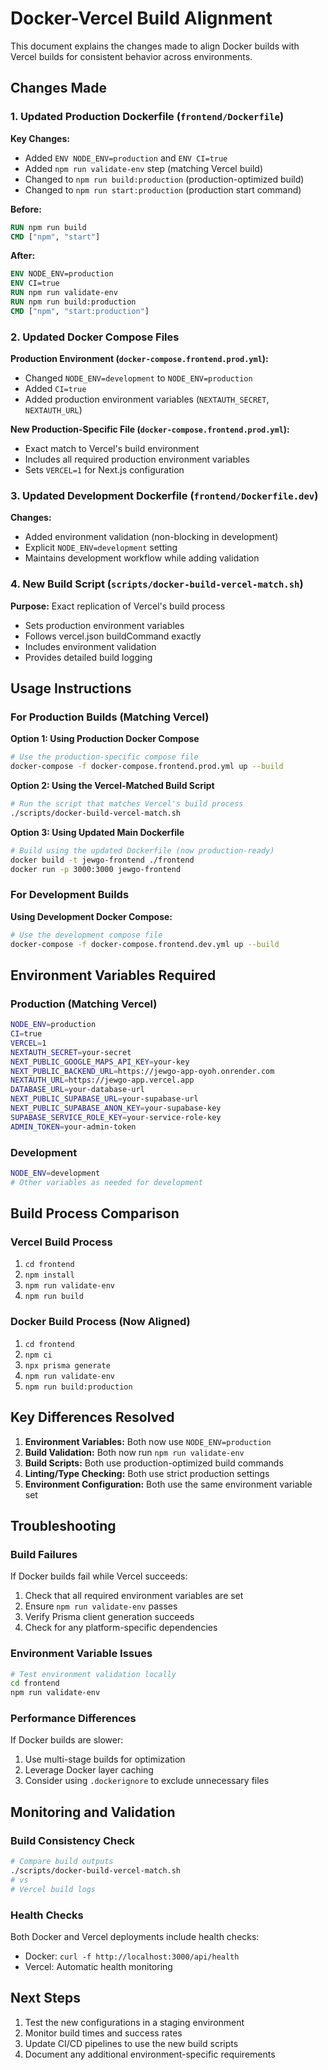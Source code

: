 # Docker-Vercel Build Alignment

This document explains the changes made to align Docker builds with Vercel builds for consistent behavior across environments.

## Changes Made

### 1. Updated Production Dockerfile (`frontend/Dockerfile`)

**Key Changes:**
- Added `ENV NODE_ENV=production` and `ENV CI=true`
- Added `npm run validate-env` step (matching Vercel build)
- Changed to `npm run build:production` (production-optimized build)
- Changed to `npm run start:production` (production start command)

**Before:**
```dockerfile
RUN npm run build
CMD ["npm", "start"]
```

**After:**
```dockerfile
ENV NODE_ENV=production
ENV CI=true
RUN npm run validate-env
RUN npm run build:production
CMD ["npm", "start:production"]
```

### 2. Updated Docker Compose Files

**Production Environment (`docker-compose.frontend.prod.yml`):**
- Changed `NODE_ENV=development` to `NODE_ENV=production`
- Added `CI=true`
- Added production environment variables (`NEXTAUTH_SECRET`, `NEXTAUTH_URL`)

**New Production-Specific File (`docker-compose.frontend.prod.yml`):**
- Exact match to Vercel's build environment
- Includes all required production environment variables
- Sets `VERCEL=1` for Next.js configuration

### 3. Updated Development Dockerfile (`frontend/Dockerfile.dev`)

**Changes:**
- Added environment validation (non-blocking in development)
- Explicit `NODE_ENV=development` setting
- Maintains development workflow while adding validation

### 4. New Build Script (`scripts/docker-build-vercel-match.sh`)

**Purpose:** Exact replication of Vercel's build process
- Sets production environment variables
- Follows vercel.json buildCommand exactly
- Includes environment validation
- Provides detailed build logging

## Usage Instructions

### For Production Builds (Matching Vercel)

**Option 1: Using Production Docker Compose**
```bash
# Use the production-specific compose file
docker-compose -f docker-compose.frontend.prod.yml up --build
```

**Option 2: Using the Vercel-Matched Build Script**
```bash
# Run the script that matches Vercel's build process
./scripts/docker-build-vercel-match.sh
```

**Option 3: Using Updated Main Dockerfile**
```bash
# Build using the updated Dockerfile (now production-ready)
docker build -t jewgo-frontend ./frontend
docker run -p 3000:3000 jewgo-frontend
```

### For Development Builds

**Using Development Docker Compose:**
```bash
# Use the development compose file
docker-compose -f docker-compose.frontend.dev.yml up --build
```

## Environment Variables Required

### Production (Matching Vercel)
```bash
NODE_ENV=production
CI=true
VERCEL=1
NEXTAUTH_SECRET=your-secret
NEXT_PUBLIC_GOOGLE_MAPS_API_KEY=your-key
NEXT_PUBLIC_BACKEND_URL=https://jewgo-app-oyoh.onrender.com
NEXTAUTH_URL=https://jewgo-app.vercel.app
DATABASE_URL=your-database-url
NEXT_PUBLIC_SUPABASE_URL=your-supabase-url
NEXT_PUBLIC_SUPABASE_ANON_KEY=your-supabase-key
SUPABASE_SERVICE_ROLE_KEY=your-service-role-key
ADMIN_TOKEN=your-admin-token
```

### Development
```bash
NODE_ENV=development
# Other variables as needed for development
```

## Build Process Comparison

### Vercel Build Process
1. `cd frontend`
2. `npm install`
3. `npm run validate-env`
4. `npm run build`

### Docker Build Process (Now Aligned)
1. `cd frontend`
2. `npm ci`
3. `npx prisma generate`
4. `npm run validate-env`
5. `npm run build:production`

## Key Differences Resolved

1. **Environment Variables:** Both now use `NODE_ENV=production`
2. **Build Validation:** Both now run `npm run validate-env`
3. **Build Scripts:** Both use production-optimized build commands
4. **Linting/Type Checking:** Both use strict production settings
5. **Environment Configuration:** Both use the same environment variable set

## Troubleshooting

### Build Failures
If Docker builds fail while Vercel succeeds:
1. Check that all required environment variables are set
2. Ensure `npm run validate-env` passes
3. Verify Prisma client generation succeeds
4. Check for any platform-specific dependencies

### Environment Variable Issues
```bash
# Test environment validation locally
cd frontend
npm run validate-env
```

### Performance Differences
If Docker builds are slower:
1. Use multi-stage builds for optimization
2. Leverage Docker layer caching
3. Consider using `.dockerignore` to exclude unnecessary files

## Monitoring and Validation

### Build Consistency Check
```bash
# Compare build outputs
./scripts/docker-build-vercel-match.sh
# vs
# Vercel build logs
```

### Health Checks
Both Docker and Vercel deployments include health checks:
- Docker: `curl -f http://localhost:3000/api/health`
- Vercel: Automatic health monitoring

## Next Steps

1. Test the new configurations in a staging environment
2. Monitor build times and success rates
3. Update CI/CD pipelines to use the new build scripts
4. Document any additional environment-specific requirements
